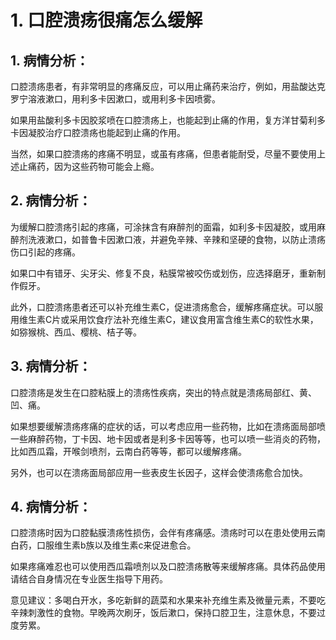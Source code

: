# 1. 口腔溃疡很痛怎么缓解

## 1. 病情分析：

口腔溃疡患者，有非常明显的疼痛反应，可以用止痛药来治疗，例如，用盐酸达克罗宁溶液漱口，用利多卡因漱口，或用利多卡因喷雾。

如果用盐酸利多卡因胶浆喷在口腔溃疡上，也能起到止痛的作用，复方洋甘菊利多卡因凝胶治疗口腔溃疡也能起到止痛的作用。

当然，如果口腔溃疡的疼痛不明显，或虽有疼痛，但患者能耐受，尽量不要使用上述止痛药，因为这些药物可能会上瘾。

## 2. 病情分析：
为缓解口腔溃疡引起的疼痛，可涂抹含有麻醉剂的面霜，如利多卡因凝胶，或用麻醉剂洗液漱口，如普鲁卡因漱口液，并避免辛辣、辛辣和坚硬的食物，以防止溃疡伤口引起的疼痛。

如果口中有错牙、尖牙尖、修复不良，粘膜常被咬伤或划伤，应选择磨牙，重新制作假牙。

此外，口腔溃疡患者还可以补充维生素C，促进溃疡愈合，缓解疼痛症状。可以服用维生素C片或采用饮食疗法补充维生素C，建议食用富含维生素C的软性水果，如猕猴桃、西瓜、樱桃、桔子等。

## 3. 病情分析：
口腔溃疡是发生在口腔粘膜上的溃疡性疾病，突出的特点就是溃疡局部红、黄、凹、痛。

如果想要缓解溃疡疼痛的症状的话，可以考虑应用一些药物，比如在溃疡面局部喷一些麻醉药物，丁卡因、地卡因或者是利多卡因等等，也可以喷一些消炎的药物，比如西瓜霜，开喉剑喷剂，云南白药等等，都可以缓解疼痛。

另外，也可以在溃疡面局部应用一些表皮生长因子，这样会使溃疡愈合加快。

## 4. 病情分析：
口腔溃疡时因为口腔黏膜溃疡性损伤，会伴有疼痛感。溃疡时可以在患处使用云南白药，口服维生素b族以及维生素c来促进愈合。

如果疼痛难忍也可以使用西瓜霜喷剂以及口腔溃疡散等来缓解疼痛。具体药品使用请结合自身情况在专业医生指导下用药。

意见建议：多喝白开水，多吃新鲜的蔬菜和水果来补充维生素及微量元素，不要吃辛辣刺激性的食物。早晚两次刷牙，饭后漱口，保持口腔卫生，注意休息，不要过度劳累。
